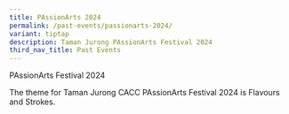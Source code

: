 ```yaml
---
title: PAssionArts 2024
permalink: /past-events/passionarts-2024/
variant: tiptap
description: Taman Jurong PAssionArts Festival 2024
third_nav_title: Past Events
---
```

<p>PAssionArts Festival 2024</p>
<p>The theme for Taman Jurong CACC PAssionArts Festival 2024 is Flavours
and Strokes.</p>